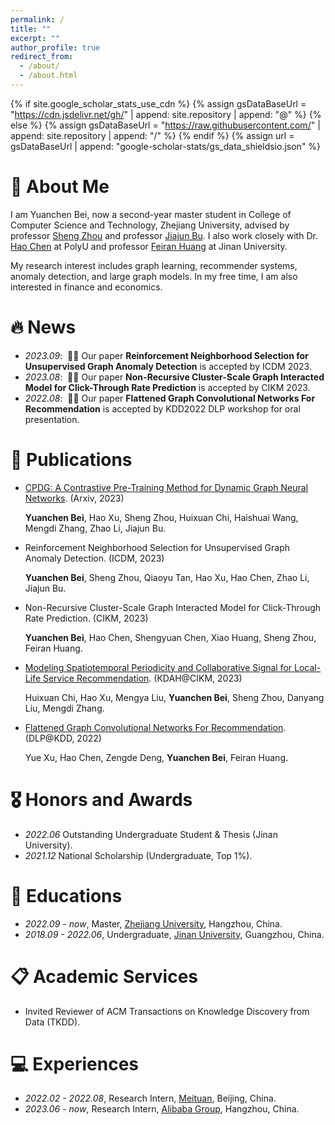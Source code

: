 ```yaml
---
permalink: /
title: ""
excerpt: ""
author_profile: true
redirect_from: 
  - /about/
  - /about.html
---
```


{% if site.google_scholar_stats_use_cdn %}
{% assign gsDataBaseUrl = "https://cdn.jsdelivr.net/gh/" | append: site.repository | append: "@" %}
{% else %}
{% assign gsDataBaseUrl = "https://raw.githubusercontent.com/" | append: site.repository | append: "/" %}
{% endif %}
{% assign url = gsDataBaseUrl | append: "google-scholar-stats/gs_data_shieldsio.json" %}

<span class='anchor' id='about-me'></span>

# 👋 About Me
I am Yuanchen Bei, now a second-year master student in College of Computer Science and Technology, Zhejiang University, advised by professor [Sheng Zhou](https://scholar.google.com/citations?user=Ss76nMwAAAAJ&hl=zh-CN&oi=ao) and professor [Jiajun Bu](https://scholar.google.com/citations?user=OgZP2okAAAAJ&hl=zh-CN&oi=ao). I also work closely with Dr. [Hao Chen](https://scholar.google.com/citations?user=7oeLWT0AAAAJ&hl=zh-CN&oi=ao) at PolyU and professor [Feiran Huang](https://scholar.google.com/citations?user=of1vcxsAAAAJ&hl=zh-CN&oi=ao) at Jinan University.

My research interest includes graph learning, recommender systems, anomaly detection, and large graph models. In my free time, I am also interested in finance and economics.

<span class='anchor' id='-news'></span>

# 🔥 News
- *2023.09*: &nbsp;🎉🎉 Our paper **Reinforcement Neighborhood Selection for Unsupervised Graph Anomaly Detection** is accepted by ICDM 2023.
- *2023.08*: &nbsp;🎉🎉 Our paper **Non-Recursive Cluster-Scale Graph Interacted Model for Click-Through Rate Prediction** is accepted by CIKM 2023.
- *2022.08*: &nbsp;🎉🎉 Our paper **Flattened Graph Convolutional Networks For Recommendation** is accepted by KDD2022 DLP workshop for oral presentation.


<span class='anchor' id='-publications'></span>

# 📝 Publications 

- [CPDG: A Contrastive Pre-Training Method for Dynamic Graph Neural Networks](https://arxiv.org/pdf/2307.02813.pdf). (Arxiv, 2023)
  
  **Yuanchen Bei**, Hao Xu, Sheng Zhou, Huixuan Chi, Haishuai Wang, Mengdi Zhang, Zhao Li, Jiajun Bu.

- Reinforcement Neighborhood Selection for Unsupervised Graph Anomaly Detection. (ICDM, 2023)

  **Yuanchen Bei**, Sheng Zhou, Qiaoyu Tan, Hao Xu, Hao Chen, Zhao Li, Jiajun Bu.

- Non-Recursive Cluster-Scale Graph Interacted Model for Click-Through Rate Prediction. (CIKM, 2023)
  
  **Yuanchen Bei**, Hao Chen, Shengyuan Chen, Xiao Huang, Sheng Zhou, Feiran Huang.

- [Modeling Spatiotemporal Periodicity and Collaborative Signal for Local-Life Service Recommendation](https://arxiv.org/pdf/2309.12565.pdf). (KDAH@CIKM, 2023)

  Huixuan Chi, Hao Xu, Mengya Liu, **Yuanchen Bei**, Sheng Zhou, Danyang Liu, Mengdi Zhang.

- [Flattened Graph Convolutional Networks For Recommendation](https://arxiv.org/pdf/2210.07769.pdf). (DLP@KDD, 2022)

  Yue Xu, Hao Chen, Zengde Deng, **Yuanchen Bei**, Feiran Huang.


<span class='anchor' id='-honors-and-awards'></span>

# 🎖 Honors and Awards
- *2022.06* Outstanding Undergraduate Student & Thesis (Jinan University).
- *2021.12* National Scholarship (Undergraduate, Top 1%).


<span class='anchor' id='-educations'></span>

# 📖 Educations
- *2022.09 - now*, Master, [Zhejiang University](https://www.zju.edu.cn/english/), Hangzhou, China.
- *2018.09 - 2022.06*, Undergraduate, [Jinan University](https://english.jnu.edu.cn/), Guangzhou, China.


<span class='anchor' id='-academic-services'></span>

# 📋 Academic Services
- Invited Reviewer of ACM Transactions on Knowledge Discovery from Data (TKDD).


<span class='anchor' id='-experiences'></span>

# 💻 Experiences
- *2022.02 - 2022.08*, Research Intern, [Meituan](https://www.meituan.com/en-US/about-us), Beijing, China.
- *2023.06 - now*, Research Intern, [Alibaba Group](https://www.alibabagroup.com/en-US), Hangzhou, China.
